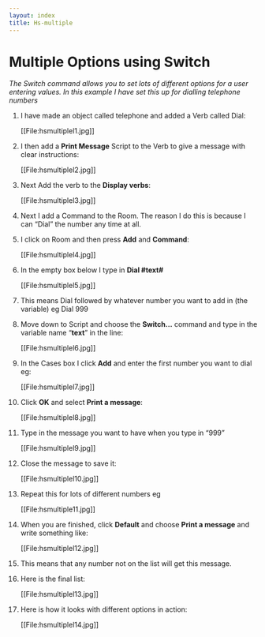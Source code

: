 ```yaml
---
layout: index
title: Hs-multiple
---
```


Multiple Options using Switch
=============================

*The Switch command allows you to set lots of different options for a user entering values. In this example I have set this up for dialling telephone numbers*

1. I have made an object called telephone and added a Verb called Dial:

     [[File:hsmultiplel1.jpg]]

2. I then add a **Print Message** Script to the Verb to give a message with clear instructions:

     [[File:hsmultiplel2.jpg]]

3. Next Add the verb to the **Display verbs**:

     [[File:hsmultiplel3.jpg]]

4. Next I add a Command to the Room. The reason I do this is because I can “Dial” the number any time at all.

5. I click on Room and then press **Add** and **Command**:

     [[File:hsmultiplel4.jpg]]

6. In the empty box below I type in **Dial \#text\#**

     [[File:hsmultiplel5.jpg]]

7. This means Dial followed by whatever number you want to add in (the variable) eg Dial 999

8. Move down to Script and choose the **Switch…** command and type in the variable name “**text**” in the line:

     [[File:hsmultiplel6.jpg]]

9. In the Cases box I click **Add** and enter the first number you want to dial eg:

     [[File:hsmultiplel7.jpg]]

10. Click **OK** and select **Print a message**:

     
     [[File:hsmultiplel8.jpg]]

11. Type in the message you want to have when you type in “999”

     
     [[File:hsmultiplel9.jpg]]

12. Close the message to save it:

     [[File:hsmultiplel10.jpg]]

13. Repeat this for lots of different numbers eg

     [[File:hsmultiple11.jpg]]

15. When you are finished, click **Default** and choose **Print a message** and write something like:

     [[File:hsmultiplel12.jpg]]

16. This means that any number not on the list will get this message.

17. Here is the final list:

     [[File:hsmultiplel13.jpg]]

18. Here is how it looks with different options in action:

     [[File:hsmultiplel14.jpg]]
